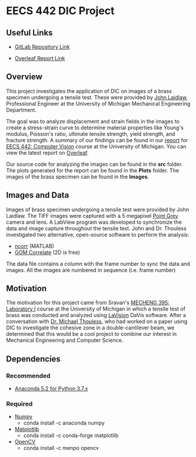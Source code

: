 # EECS 442 DIC Project

## Useful Links
* [GitLab Repository Link](https://gitlab.eecs.umich.edu/balajsra/eecs-442-dic-project/)

* [Overleaf Report Link](https://www.overleaf.com/read/whvdsndzrvqw)

## Overview
This project investigates the application of DIC on images of a brass specimen undergoing a tensile test. These were provided by [John Laidlaw](https://me.engin.umich.edu/people/staff), Professional Engineer at the University of Michigan Mechanical Engineering Department.

The goal was to analyze displacement and strain fields in the images to create a stress-strain curve to determine material properties like Young's modulus, Poisson's ratio, ultimate tensile strength, yield strength, and fracture strength. A summary of our findings can be found in our [report](EECS_442_Computer_Vision_DIC_Project.pdf) for [EECS 442: Computer Vision](https://web.eecs.umich.edu/~fouhey/teaching/EECS442_W19/) course at the University of Michigan. You can view the latest report on [Overleaf](https://www.overleaf.com/read/whvdsndzrvqw).

Our source code for analyzing the images can be found in the **src** folder. The plots generated for the report can be found in the **Plots** folder. The images of the brass specimen can be found in the **Images**.

## Images and Data
Images of brass specimen undergoing a tensile test were provided by John Laidlaw. The TIFF images were captured with a 5 megapixel [Point Grey](https://www.flir.com/iis/machine-vision/) camera and lens. A LabView program was developed to synchronize the data and image capture throughout the tensile test. John and Dr. Thouless investigated two alternative, open-source software to perform the analysis:
* [ncorr](http://www.ncorr.com/) (MATLAB)
* [GOM Correlate](https://www.gom.com/3d-software/gom-correlate.html) (2D is free)

The data file contains a column with the frame number to sync the data and images. All the images are numbered in sequence (i.e. frame number)

## Motivation
The motivation for this project came from Sravan's [MECHENG 395: Laboratory I](https://me.engin.umich.edu/academics/courses) course at the University of Michigan in which a tensile test of brass was conducted and analyzed using [LaVision](https://www.lavision.de/en/) DaVis software. After a conversation with [Dr. Michael Thouless](https://me.engin.umich.edu/people/faculty/michael-thouless), who had worked on a paper using DIC to investigate the cohesive zone in a double-cantilever beam, we determined that this would be a cool project to combine our interest in Mechanical Engineering and Computer Science.

## Dependencies

### Recommended
* [Anaconda 5.2 for Python 3.7.x](https://www.anaconda.com/download/)

### Required
* [Numpy](https://www.numpy.org)
    * conda install -c anaconda numpy
* [Matplotlib](https://matplotlib.org)
    * conda install -c conda-forge matplotlib
* [OpenCV](https://opencv.org)
    * conda install -c menpo opencv